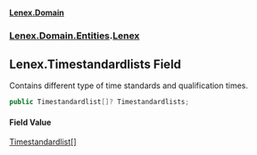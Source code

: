 #### [Lenex.Domain](index.md 'index')
### [Lenex.Domain.Entities](Lenex.Domain.Entities.md 'Lenex.Domain.Entities').[Lenex](Lenex.Domain.Entities.Lenex.md 'Lenex.Domain.Entities.Lenex')

## Lenex.Timestandardlists Field

Contains different type of time standards and qualification times.

```csharp
public Timestandardlist[]? Timestandardlists;
```

#### Field Value
[Timestandardlist](Lenex.Domain.Entities.Timestandardlist.md 'Lenex.Domain.Entities.Timestandardlist')[[]](https://docs.microsoft.com/en-us/dotnet/api/System.Array 'System.Array')